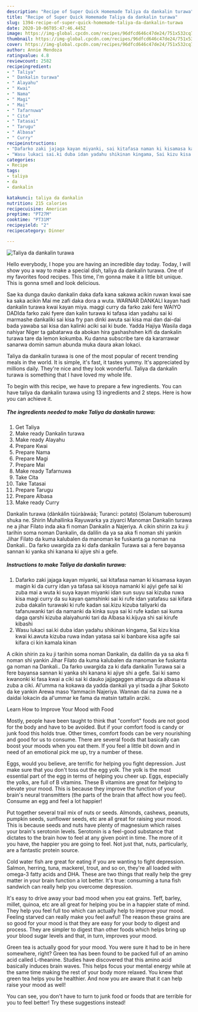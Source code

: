```yaml
---
description: "Recipe of Super Quick Homemade Taliya da dankalin turawa"
title: "Recipe of Super Quick Homemade Taliya da dankalin turawa"
slug: 1394-recipe-of-super-quick-homemade-taliya-da-dankalin-turawa
date: 2020-10-06T05:47:46.445Z
image: https://img-global.cpcdn.com/recipes/96dfcd646c47de24/751x532cq70/taliya-da-dankalin-turawa-recipe-main-photo.jpg
thumbnail: https://img-global.cpcdn.com/recipes/96dfcd646c47de24/751x532cq70/taliya-da-dankalin-turawa-recipe-main-photo.jpg
cover: https://img-global.cpcdn.com/recipes/96dfcd646c47de24/751x532cq70/taliya-da-dankalin-turawa-recipe-main-photo.jpg
author: Annie Mendoza
ratingvalue: 4.8
reviewcount: 2582
recipeingredient:
- " Taliya"
- " Dankalin turawa"
- " Alayahu"
- " Kwai"
- " Nama"
- " Magi"
- " Mai"
- " Tafarnuwa"
- " Cita"
- " Tatasai"
- " Tarugu"
- " Albasa"
- " Curry"
recipeinstructions:
- "Dafarko zaki jajaga kayan miyanki, sai kitafasa naman ki kisamasa kayan magin ki da curry idan ya tafasa sai kisoya namanki ki ajiyi gefe sai ki zuba mai a wuta ki suya kayan miyanki idan sun suyu sai kizuba ruwa kisa magi curry da su kayan qamshinki sai ki rufe idan yatafasu sai kifara zuba dakalin turawaki ki rufe kadan sai.kizu kizuba taliyarki da tafanuwanki tari da namanki da kinka suya sai ki rufe kadan sai kuma daga qarshi kizuba alaiyahunki tari da Albasa ki.kijuya shi sai kirufe kibashi"
- "Wasu lukaci sai.ki duba idan yadahu shikinan kingama, Sai kizu kisa kwai ki.awuta kizuba ruwa indan yatasa sai ki banbare kisa agife sai kifara ci kin kamala kinan"
categories:
- Recipe
tags:
- taliya
- da
- dankalin

katakunci: taliya da dankalin 
nutrition: 215 calories
recipecuisine: American
preptime: "PT27M"
cooktime: "PT31M"
recipeyield: "2"
recipecategory: Dinner

---
```



![Taliya da dankalin turawa](https://img-global.cpcdn.com/recipes/96dfcd646c47de24/751x532cq70/taliya-da-dankalin-turawa-recipe-main-photo.jpg)

Hello everybody, I hope you are having an incredible day today. Today, I will show you a way to make a special dish, taliya da dankalin turawa. One of my favorites food recipes. This time, I'm gonna make it a little bit unique. This is gonna smell and look delicious.

Sae ka dunga dauko dankalin daka dafa kana sakawa acikin ruwan kwai sae ka saka acikin Mai me zafi daka dora a wuta. WARNAR DANKALI kayan hadi dankalin turawa kwai kayan miya. maggi curry da farko zaki fere WAIYO DADIda farko zaki fyere dan kalin turawa ki tafasa idan yadahu sai ki marmashe dankaliki sai kisa fry pan dinki awuta sai kisa mai dan dai-dai bada yawaba sai kisa dan kalinki aciki sai ki bude. Yadda Hajiya Wasila daga nahiyar Niger ta gabatarwa da abokan hira gashashshen kifi da dankalin turawa tare da lemon kokumba. Ku danna subscribe tare da kararrawar sanarwa domin samun abunda muka daura akan lokaci.

Taliya da dankalin turawa is one of the most popular of recent trending meals in the world. It is simple, it's fast, it tastes yummy. It's appreciated by millions daily. They're nice and they look wonderful. Taliya da dankalin turawa is something that I have loved my whole life.


To begin with this recipe, we have to prepare a few ingredients. You can have taliya da dankalin turawa using 13 ingredients and 2 steps. Here is how you can achieve it.

<!--inarticleads1-->

##### The ingredients needed to make Taliya da dankalin turawa:

1. Get  Taliya
1. Make ready  Dankalin turawa
1. Make ready  Alayahu
1. Prepare  Kwai
1. Prepare  Nama
1. Prepare  Magi
1. Prepare  Mai
1. Make ready  Tafarnuwa
1. Take  Cita
1. Take  Tatasai
1. Prepare  Tarugu
1. Prepare  Albasa
1. Make ready  Curry


Dankalin turawa (dànkálìn tùùrààwáá; Turanci: potato) (Solanum tuberosum) shuka ne. Shirin Muhallinka Rayuwarka ya ziyarci Manoman Dankalin turawa ne a jihar Filato inda aka fi noman Dankalin a Najeriya. A cikin shirin za ku ji tarihin soma noman Dankalin, da dalilin da ya sa aka fi noman shi yankin Jihar Filato da kuma kalubalen da manoman ke fuskanta ga noman na Dankali.. Da farko uwargida za ki dafa dankalin Turawa sai a fere bayansa sannan ki yanka shi kanana ki ajiye shi a gefe. 

<!--inarticleads2-->

##### Instructions to make Taliya da dankalin turawa:

1. Dafarko zaki jajaga kayan miyanki, sai kitafasa naman ki kisamasa kayan magin ki da curry idan ya tafasa sai kisoya namanki ki ajiyi gefe sai ki zuba mai a wuta ki suya kayan miyanki idan sun suyu sai kizuba ruwa kisa magi curry da su kayan qamshinki sai ki rufe idan yatafasu sai kifara zuba dakalin turawaki ki rufe kadan sai.kizu kizuba taliyarki da tafanuwanki tari da namanki da kinka suya sai ki rufe kadan sai kuma daga qarshi kizuba alaiyahunki tari da Albasa ki.kijuya shi sai kirufe kibashi
1. Wasu lukaci sai.ki duba idan yadahu shikinan kingama, Sai kizu kisa kwai ki.awuta kizuba ruwa indan yatasa sai ki banbare kisa agife sai kifara ci kin kamala kinan


A cikin shirin za ku ji tarihin soma noman Dankalin, da dalilin da ya sa aka fi noman shi yankin Jihar Filato da kuma kalubalen da manoman ke fuskanta ga noman na Dankali.. Da farko uwargida za ki dafa dankalin Turawa sai a fere bayansa sannan ki yanka shi kanana ki ajiye shi a gefe. Sai ki samo kwanonki ki fasa kwai a ciki sai ki dauko jajjagaggen attarugu da albasa ki zuba a ciki. Al&#39;umma na kokawa da yadda dankali ya yi tsada a jihar Sokoto da ke yankin Arewa maso Yammacin Najeriya. Wannan dai na zuwa ne a daidai lokacin da al&#39;ummar ke fama da matsin tattalin arziki. 

Learn How to Improve Your Mood with Food


Mostly, people have been taught to think that "comfort" foods are not good for the body and have to be avoided. But if your comfort food is candy or junk food this holds true. Other times, comfort foods can be very nourishing and good for us to consume. There are several foods that basically can boost your moods when you eat them. If you feel a little bit down and in need of an emotional pick me up, try a number of these.

Eggs, would you believe, are terrific for helping you fight depression. Just make sure that you don't toss out the egg yolk. The yolk is the most essential part of the egg in terms of helping you cheer up. Eggs, especially the yolks, are full of B vitamins. These B vitamins are great for helping to elevate your mood. This is because they improve the function of your brain's neural transmitters (the parts of the brain that affect how you feel). Consume an egg and feel a lot happier!

Put together several trail mix of nuts or seeds. Almonds, cashews, peanuts, pumpkin seeds, sunflower seeds, etc are all great for raising your mood. This is because seeds and nuts have plenty of magnesium which raises your brain's serotonin levels. Serotonin is a feel-good substance that dictates to the brain how to feel at any given point in time. The more of it you have, the happier you are going to feel. Not just that, nuts, particularly, are a fantastic protein source.

Cold water fish are great for eating if you are wanting to fight depression. Salmon, herring, tuna, mackerel, trout, and so on, they're all loaded with omega-3 fatty acids and DHA. These are two things that really help the grey matter in your brain function a lot better. It's true: consuming a tuna fish sandwich can really help you overcome depression. 

It's easy to drive away your bad mood when you eat grains. Teff, barley, millet, quinoa, etc are all great for helping you be in a happier state of mind. They help you feel full too which can actually help to improve your mood. Feeling starved can really make you feel awful! The reason these grains are so good for your mood is that they are easy for your body to digest and process. They are simpler to digest than other foods which helps bring up your blood sugar levels and that, in turn, improves your mood.

Green tea is actually good for your mood. You were sure it had to be in here somewhere, right? Green tea has been found to be packed full of an amino acid called L-theanine. Studies have discovered that this amino acid basically induces brain waves. This helps focus your mental energy while at the same time making the rest of your body more relaxed. You knew that green tea helps you be healthier. And now you are aware that it can help raise your mood as well!

You can see, you don't have to turn to junk food or foods that are terrible for you to feel better! Try  these suggestions  instead!

